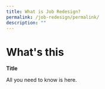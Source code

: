 ```yaml
---
title: What is Job Redesign?
permalink: /job-redesign/permalink/
description: ""
---
```

# What's this

**Title**

All you need to know is here.